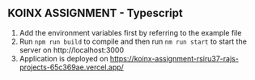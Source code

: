 ## KOINX ASSIGNMENT - Typescript
1. Add the environment variables first by referring to the example file
2. Run `npm run build` to compile and then run `nm run start` to start the server on http://localhost:3000
3. Application is deployed on https://koinx-assignment-rsiru37-rajs-projects-65c369ae.vercel.app/
